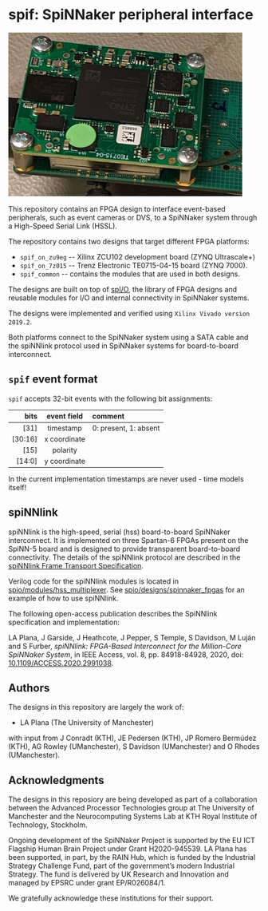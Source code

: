 spif: SpiNNaker peripheral interface
====================================

![SpiNNaker Peripheral Interface](spif.png)

This repository contains an FPGA design to interface event-based peripherals, such as event cameras or DVS, to a SpiNNaker system through a High-Speed Serial Link (HSSL).

The repository contains two designs that target different FPGA platforms:

- `spif_on_zu9eg` -- Xilinx ZCU102 development board (ZYNQ Ultrascale+)
- `spif_on_7z015` -- Trenz Electronic TE0715-04-15 board (ZYNQ 7000).
- `spif_common`   -- contains the modules that are used in both designs.

The designs are built on top of [spI/O](https://github.com/SpiNNakerManchester/spio), the library of FPGA designs and reusable modules for I/O and internal connectivity in SpiNNaker systems.

The designs were implemented and verified using `Xilinx Vivado version 2019.2`.

Both platforms connect to the SpiNNaker system using a SATA cable and the spiNNlink protocol used in SpiNNaker systems for board-to-board interconnect.


<a name="evt_fmt"></a>`spif` event format
-----------
`spif` accepts 32-bit events with the following bit assignments:

|  bits   | event field  | comment               |
|--------:|:------------:|:----------------------|
|    [31] |  timestamp   | 0: present, 1: absent |
| [30:16] | x coordinate |                       |
|    [15] | polarity     |                       |
|  [14:0] | y coordinate |                       |

In the current implementation timestamps are never used - time models itself!


spiNNlink
---------

spiNNlink is the high-speed, serial (hss) board-to-board SpiNNaker interconnect.  It is implemented on three Spartan-6 FPGAs present on the SpiNN-5 board and is designed to provide transparent board-to-board connectivity. The details of the spiNNlink protocol are described in the [spiNNlink Frame Transport Specification](http://spinnakermanchester.github.io/docs/spiNNlink_frame_transport.pdf).

Verilog code for the spiNNlink modules is located in [spio/modules/hss_multiplexer](https://github.com/SpiNNakerManchester/spio/tree/master/modules/hss_multiplexer). See [spio/designs/spinnaker_fpgas](https://github.com/SpiNNakerManchester/spio/tree/master/designs/spinnaker_fpgas) for an example of how to use spiNNlink.

The following open-access publication describes the SpiNNlink specification and implementation:

LA Plana, J Garside, J Heathcote, J Pepper, S Temple, S Davidson, M Luján and S Furber, *spiNNlink: FPGA-Based Interconnect for the Million-Core SpiNNaker System*, in IEEE Access, vol. 8, pp. 84918-84928, 2020, doi: [10.1109/ACCESS.2020.2991038](https://doi.org/10.1109/ACCESS.2020.2991038).


Authors
-------

The designs in this repository are largely the work of:

* LA Plana (The University of Manchester)

with input from J Conradt (KTH), JE Pedersen (KTH), JP Romero Bermúdez (KTH), AG Rowley (UManchester), S Davidson (UManchester) and O Rhodes (UManchester).


Acknowledgments
---------------

The designs in this reposiory are being developed as part of a collaboration between the Advanced Processor Technologies group at The University of Manchester and the Neurocomputing Systems Lab at KTH Royal Institute of Technology, Stockholm.

Ongoing development of the SpiNNaker Project is supported by the EU ICT Flagship Human Brain Project under Grant H2020-945539. LA Plana has been supported, in part, by the RAIN Hub, which is funded by the Industrial Strategy Challenge Fund, part of the government’s modern Industrial Strategy. The fund is delivered by UK Research and Innovation and managed by EPSRC under grant EP/R026084/1.

We gratefully acknowledge these institutions for their support.
